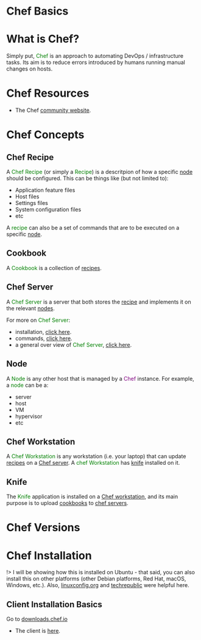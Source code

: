 # Chef Basics  

# What is Chef?  

Simply put, <font color="green">Chef</font> is an approach to automating DevOps / infrastructure tasks.  Its aim is to reduce errors introduced by humans running manual changes on hosts.  

# Chef Resources  

* The Chef [community website](https://www.chef.io/).  

# Chef Concepts  

## Chef Recipe  

A <font color="green">Chef Recipe</font> (or simply a <font color="green">Recipe</font>) is a descritpion of how a specific [node](tools/chef/chef_basics?id=node) should be configured. This can be things like (but not limited to):  
* Application feature files  
* Host files  
* Settings files  
* System configuration files 
* etc  

A <font color="green">recipe</font> can also be a set of commands that are to be executed on a specific [node](tools/chef/chef_basics?id=node).  

## Cookbook  

A <font color="green">Cookbook</font> is a collection of [recipes](tools/chef/chef_basics?id=chef-recipe).  

## Chef Server  

A <font color="green">Chef Server</font> is a server that both stores the [recipe](tools/chef/chef_basics?id=chef-recipe) and implements it on the relevant [nodes](tools/chef/chef_basics?id=node).  

For more on <font color="green">Chef Server</font>: 
* installation, [click here](tools/chef/chef_server?id=installation).  
* commands, [click here](tools/chef/chef_server?id=chef-server-command-overview).  
* a general over view of <font color="green">Chef Server</font>, [click here](tools/chef/chef_server).  

## Node  

A <font color="green">Node</font> is any other host that is managed by a <font color="purple">Chef</font> instance. For example, a <font color="green">node</font> can be a:  
* server  
* host  
* VM  
* hypervisor  
* etc  

## Chef Workstation  

A <font color="green">Chef Workstation</font> is any workstation (i.e. your laptop) that can update [recipes](tools/chef/chef_basics?id=chef-recipe) on a [Chef server](tools/chef/chef_basics?id=chef-server).  A <font color="green">chef Workstation</font> has [knife](tools/chef/chef_basics?id=knife) installed on it.  

## Knife

The <font color="green">Knife</font> application is installed on a [Chef workstation](tools/chef/chef_basics?id=chef-workstation), and its main purpose is to upload [cookbooks](tools/chef/chef_basics?id=cookbook) to [chef servers](tools/chef/chef_basics?id=chef-server).  

# Chef Versions  

# Chef Installation  

!> I will be showing how this is installed on Ubuntu - that said, you can also install this on other platforms (other Debian platforms, Red Hat, macOS, Windows, etc.).  Also, [linuxconfig.org](https://linuxconfig.org/how-to-install-chef-server-workstation-and-chef-client-on-ubuntu-18-04) and [techrepublic](https://www.techrepublic.com/article/how-to-install-the-chef-server-and-chef-client-on-ubuntu-20-04/) were helpful here.  

## Client Installation Basics  

Go to [downloads.chef.io](https://downloads.chef.io/)  
 * The client is [here](https://downloads.chef.io/tools/infra-client).  
